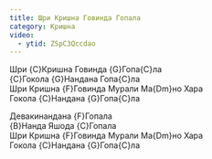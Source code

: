 ```yaml
---
title: Шри Кришна Говинда Гопала
category: Кришна
video:
  - ytid: ZSpC3Qccdao
---
```

Шри {C}Кришна Говинда {G}Гопа{C}ла  
{C}Гокола {G}Нандана Гопа{C}ла  
Шри Кришна {F}Говинда Мурали Ма{Dm}но Хара  
Гокола {C}Нандана {G}Гопа{C}ла

Девакинандана {F}Гопала  
{B}Нанда Яшода {C}Гопала  
Шри Кришна {F}Говинда Мурали Ма{Dm}но Хара  
Гокола {C}Нандана {G}Гопа{C}ла
